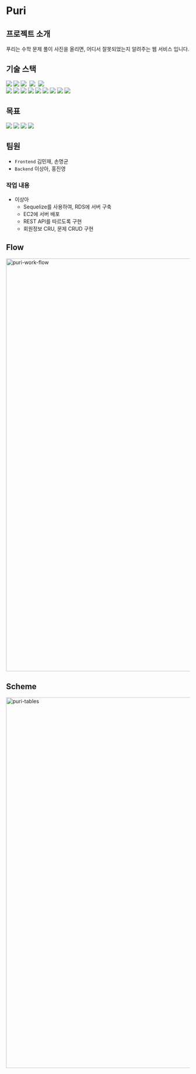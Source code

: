 # Puri
## 프로젝트 소개
푸리는 수학 문제 풀이 사진을 올리면, 어디서 잘못되었는지 알려주는 웹 서비스 입니다.

## 기술 스택
![](https://img.shields.io/badge/express-^4.17.1-red?style=flat-square) ![](https://img.shields.io/badge/jsonwebtoken-^8.5.1-red?style=flat-square)  ![](https://img.shields.io/badge/mysql2-^2.1.0-red?style=flat-square)   ![](https://img.shields.io/badge/sequelize-^6.3.4-red?style=flat-square)   ![](https://img.shields.io/badge/sequelize--cli-^6.2.0-red?style=flat-square)<br/>
![](https://img.shields.io/badge/aws--cli-0.0.2-green?style=flat-square) ![](https://img.shields.io/badge/aws--sdk-^2.734.0-green?style=flat-square) ![](https://img.shields.io/badge/cors-^2.8.5-green?style=flat-square) ![](https://img.shields.io/badge/crypto--js-^4.0.0-green?style=flat-square) ![](https://img.shields.io/badge/dotenv-^8.2.0-green?style=flat-square) ![](https://img.shields.io/badge/multer-^1.4.2-green?style=flat-square) ![](https://img.shields.io/badge/multer--s3-^2.9.0-green?style=flat-square) ![](https://img.shields.io/badge/node--fetch-^2.6.0-green?style=flat-square) ![](https://img.shields.io/badge/nodemon-^2.0.4-green?style=flat-square)
## 목표
![](https://media.vlpt.us/images/04_miffy/post/203562c1-317e-431e-b1e3-30a45acc4942/login.gif)
![](https://media.vlpt.us/images/04_miffy/post/5e589349-a4ea-4e9c-9676-57fb2442c360/notes.gif)
![](https://media.vlpt.us/images/04_miffy/post/021be17c-a5bb-4f91-81c9-be00b620cd0d/upload(3).gif)
![](https://media.vlpt.us/images/04_miffy/post/afe326e0-1fca-449b-8d99-5a1f9de2289b/result(3).gif)

## 팀원
* `Frontend` 김민재, 손명균
* `Backend` 이상아, 홍진영

### 작업 내용
* 이상아
   - Sequelize를 사용하여, RDS에 서버 구축
   - EC2에 서버 배포
   - REST API를 따르도록 구현
   - 회원정보 CRU, 문제 CRUD 구현

## Flow
<img width="1128" alt="puri-work-flow" src="https://user-images.githubusercontent.com/42943992/94173891-80c06800-fecf-11ea-9d4d-f2aea545799a.png">

## Scheme
<img width="1013" alt="puri-tables" src="https://user-images.githubusercontent.com/42943992/94173884-7f8f3b00-fecf-11ea-85bb-c9bcf85120c6.png">
